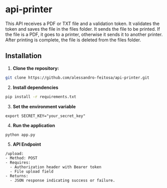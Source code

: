# api-printer

This API receives a PDF or TXT file and a validation token.
It validates the token and saves the file in the files folder.
It sends the file to be printed. If the file is a PDF, it goes to a printer, otherwise it sends it to another printer.
After printing is complete, the file is deleted from the files folder. 

## Installation

1. **Clone the repository:**
```bash
git clone https://github.com/alessandro-feitosa/api-printer.git
```
2. **Install dependencies**
```bash
pip install -r requirements.txt
```
3. **Set the environment variable**
```
export SECRET_KEY="your_secret_key"
```
4. **Run the application**
```
python app.py
```
5. **API Endpoint**
```
/upload:
- Method: POST
- Requires:
  - Authorization header with Bearer token
  - File upload field
- Returns:
  - JSON response indicating success or failure.
```
